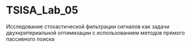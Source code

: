 # TSISA_Lab_05

Исследование стохастической фильтрации сигналов как задачи
двухкритериальной оптимизации с использованием методов прямого
пассивного поиска
